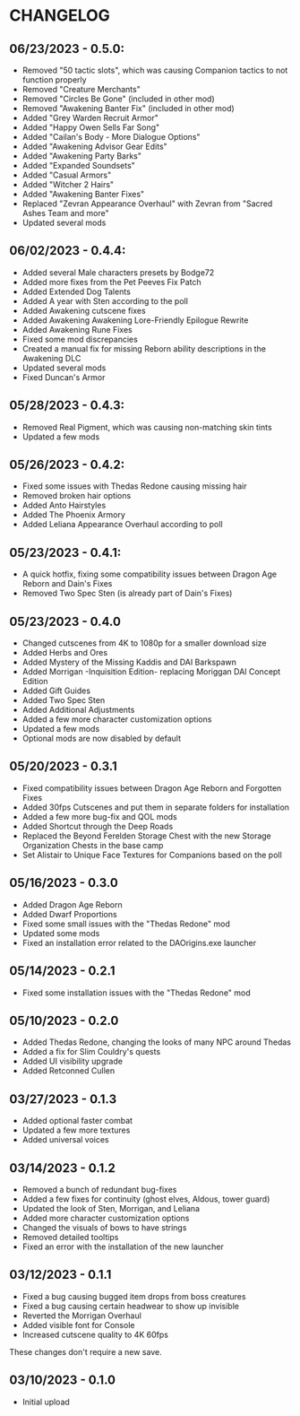 # CHANGELOG

## 06/23/2023 - 0.5.0:
* Removed "50 tactic slots", which was causing Companion tactics to not function properly
* Removed "Creature Merchants"
* Removed "Circles Be Gone" (included in other mod)
* Removed "Awakening Banter Fix" (included in other mod)
* Added "Grey Warden Recruit Armor"
* Added "Happy Owen Sells Far Song"
* Added "Cailan's Body - More Dialogue Options"
* Added "Awakening Advisor Gear Edits"
* Added "Awakening Party Barks"
* Added "Expanded Soundsets"
* Added "Casual Armors"
* Added "Witcher 2 Hairs"
* Added "Awakening Banter Fixes"
* Replaced "Zevran Appearance Overhaul" with Zevran from "Sacred Ashes Team and more"
* Updated several mods

## 06/02/2023 - 0.4.4:
* Added several Male characters presets by Bodge72
* Added more fixes from the Pet Peeves Fix Patch
* Added Extended Dog Talents
* Added A year with Sten according to the poll
* Added Awakening cutscene fixes
* Added Awakening Awakening Lore-Friendly Epilogue Rewrite
* Added Awakening Rune Fixes
* Fixed some mod discrepancies
* Created a manual fix for missing Reborn ability descriptions in the Awakening DLC
* Updated several mods
* Fixed Duncan's Armor

## 05/28/2023 - 0.4.3:
* Removed Real Pigment, which was causing non-matching skin tints
* Updated a few mods

## 05/26/2023 - 0.4.2:
* Fixed some issues with Thedas Redone causing missing hair
* Removed broken hair options
* Added Anto Hairstyles
* Added The Phoenix Armory
* Added Leliana Appearance Overhaul according to poll

## 05/23/2023 - 0.4.1:
* A quick hotfix, fixing some compatibility issues between Dragon Age Reborn and Dain's Fixes
* Removed Two Spec Sten (is already part of Dain's Fixes)

## 05/23/2023 - 0.4.0
* Changed cutscenes from 4K to 1080p for a smaller download size
* Added Herbs and Ores
* Added Mystery of the Missing Kaddis and DAI Barkspawn
* Added Morrigan -Inquisition Edition- replacing Moriggan DAI Concept Edition
* Added Gift Guides
* Added Two Spec Sten
* Added Additional Adjustments
* Added a few more character customization options
* Updated a few mods
* Optional mods are now disabled by default

## 05/20/2023 - 0.3.1
* Fixed compatibility issues between Dragon Age Reborn and Forgotten Fixes
* Added 30fps Cutscenes and put them in separate folders for installation
* Added a few more bug-fix and QOL mods
* Added Shortcut through the Deep Roads
* Replaced the Beyond Ferelden Storage Chest with the new Storage Organization Chests in the base camp
* Set Alistair to Unique Face Textures for Companions based on the poll

## 05/16/2023 - 0.3.0
* Added Dragon Age Reborn
* Added Dwarf Proportions
* Fixed some small issues with the "Thedas Redone" mod
* Updated some mods
* Fixed an installation error related to the DAOrigins.exe launcher

## 05/14/2023 - 0.2.1
* Fixed some installation issues with the "Thedas Redone" mod

## 05/10/2023 - 0.2.0
* Added Thedas Redone, changing the looks of many NPC around Thedas
* Added a fix for Slim Couldry's quests
* Added UI visibility upgrade
* Added Retconned Cullen

## 03/27/2023 - 0.1.3
* Added optional faster combat
* Updated a few more textures
* Added universal voices

## 03/14/2023 - 0.1.2
* Removed a bunch of redundant bug-fixes
* Added a few fixes for continuity (ghost elves, Aldous, tower guard)
* Updated the look of Sten, Morrigan, and Leliana
* Added more character customization options
* Changed the visuals of bows to have strings
* Removed detailed tooltips
* Fixed an error with the installation of the new launcher

## 03/12/2023 - 0.1.1
* Fixed a bug causing bugged item drops from boss creatures
* Fixed a bug causing certain headwear to show up invisible
* Reverted the Morrigan Overhaul
* Added visible font for Console
* Increased cutscene quality to 4K 60fps

These changes don't require a new save.

## 03/10/2023 - 0.1.0
* Initial upload
